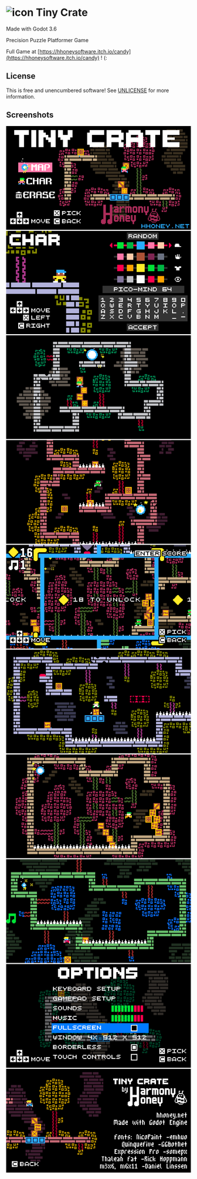 # ![icon](media/image/icon.png) Tiny Crate
Made with Godot 3.6

Precision Puzzle Platformer Game

Full Game at [https://hhoneysoftware.itch.io/candy](https://hhoneysoftware.itch.io/candy) ! (:

## License
This is free and unencumbered software! See [UNLICENSE](UNLICENSE) for more information.

## Screenshots
![shot1](media/image/screens/1.png)
![shot2](media/image/screens/2.png)
![shot3](media/image/screens/3.png)
![shot4](media/image/screens/4.png)
![shot5](media/image/screens/5.png)
![shot6](media/image/screens/6.png)
![shot7](media/image/screens/7.png)
![shot8](media/image/screens/8.png)
![shot9](media/image/screens/9.png)
![shot10](media/image/screens/10.png)
